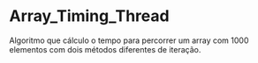 # Array_Timing_Thread
Algoritmo que cálculo o tempo para percorrer um array com 1000 elementos com dois métodos diferentes de iteração.
